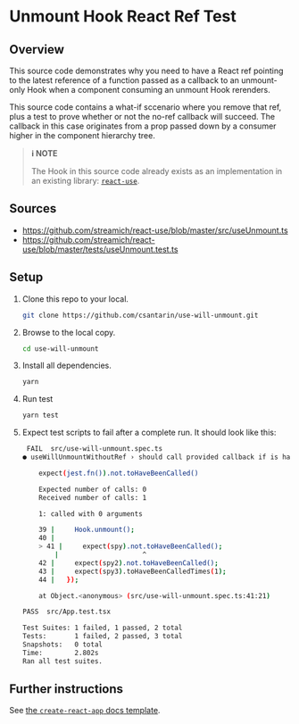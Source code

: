 # Unmount Hook React Ref Test

## Overview
This source code demonstrates why you need to have a React ref pointing to the latest reference of a function passed as a callback to an unmount-only Hook when a component consuming an unmount Hook rerenders.

This source code contains a what-if sccenario where you remove that ref, plus a test to prove whether or not the no-ref callback will succeed. The callback in this case originates from a prop passed down by a consumer higher in the component hierarchy tree.

> **ℹ NOTE**
>
> The Hook in this source code already exists as an implementation in an existing library: [`react-use`](https://www.npmjs.com/package/react-use).

## Sources

- https://github.com/streamich/react-use/blob/master/src/useUnmount.ts
- https://github.com/streamich/react-use/blob/master/tests/useUnmount.test.ts

## Setup

1. Clone this repo to your local.
	```bash
	git clone https://github.com/csantarin/use-will-unmount.git
	```

2. Browse to the local copy.
	```bash
	cd use-will-unmount
	```

3. Install all dependencies.
	```bash
	yarn
	```

4. Run test
	```bash
	yarn test
	```

5. Expect test scripts to fail after a complete run. It should look like this:
	```bash
	 FAIL  src/use-will-unmount.spec.ts
	● useWillUnmountWithoutRef › should call provided callback if is has been changed

		expect(jest.fn()).not.toHaveBeenCalled()

		Expected number of calls: 0
		Received number of calls: 1

		1: called with 0 arguments

		39 |     Hook.unmount();
		40 | 
		> 41 |     expect(spy).not.toHaveBeenCalled();
			|                     ^
		42 |     expect(spy2).not.toHaveBeenCalled();
		43 |     expect(spy3).toHaveBeenCalledTimes(1);
		44 |   });

		at Object.<anonymous> (src/use-will-unmount.spec.ts:41:21)

	PASS  src/App.test.tsx

	Test Suites: 1 failed, 1 passed, 2 total
	Tests:       1 failed, 2 passed, 3 total
	Snapshots:   0 total
	Time:        2.802s
	Ran all test suites.
	```

## Further instructions

See [the `create-react-app` docs template](docs/create-react-app/README.md).
